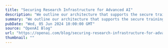```yaml
---
title: "Securing Research Infrastructure for Advanced AI"
description: "We outline our architecture that supports the secure training of frontier models."
summary: "We outline our architecture that supports the secure training of frontier models."
pubDate: "Wed, 05 Jun 2024 10:00:00 GMT"
source: "OpenAI Blog"
url: "https://openai.com/blog/securing-research-infrastructure-for-advanced-ai"
thumbnail: ""
---
```


